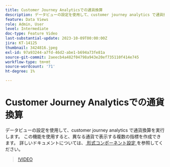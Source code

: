 ```yaml
---
title: Customer Journey Analyticsでの通貨換算
description: データビューの設定を使用して、customer journey analytics で通貨換算を実行します。 この機能を使用すると、異なる通貨で表示する複数の指標を作成できます。
feature: Data Views
role: Admin, User
level: Intermediate
doc-type: Feature Video
last-substantial-update: 2023-10-09T00:00:00Z
jira: KT-14125
thumbnail: 3424816.jpeg
exl-id: 97a93244-a7fd-46d2-abe1-b694a73fe81a
source-git-commit: 2aeecb4a482f04798a943e20ef735110f414e745
workflow-type: tm+mt
source-wordcount: '71'
ht-degree: 1%

---
```


# Customer Journey Analyticsでの通貨換算

データビューの設定を使用して、customer journey analytics で通貨換算を実行します。 この機能を使用すると、異なる通貨で表示する複数の指標を作成できます。 詳しいドキュメントについては、[ 形式コンポーネント設定 ](https://experienceleague.adobe.com/docs/analytics-platform/using/cja-dataviews/component-settings/format.html?lang=ja#currency) を参照してください。

>[!VIDEO](https://video.tv.adobe.com/v/3424816/?learn=on)

